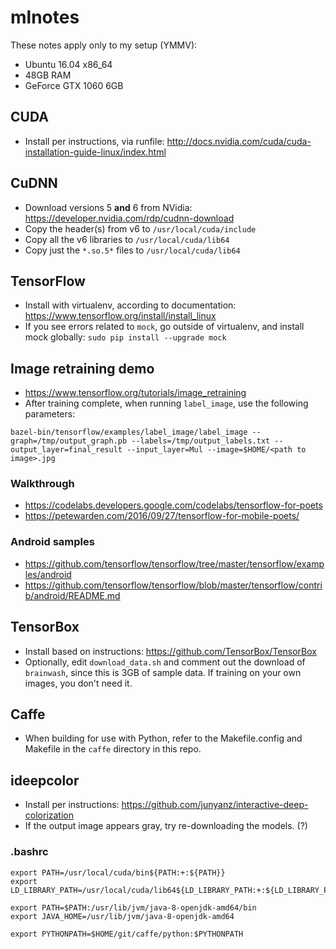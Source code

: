 # mlnotes

These notes apply only to my setup (YMMV):
* Ubuntu 16.04 x86_64
* 48GB RAM
* GeForce GTX 1060 6GB

## CUDA

* Install per instructions, via runfile: http://docs.nvidia.com/cuda/cuda-installation-guide-linux/index.html

## CuDNN

* Download versions 5 **and** 6 from NVidia: https://developer.nvidia.com/rdp/cudnn-download
* Copy the header(s) from v6 to `/usr/local/cuda/include`
* Copy all the v6 libraries to `/usr/local/cuda/lib64`
* Copy just the `*.so.5*` files to `/usr/local/cuda/lib64`

## TensorFlow

* Install with virtualenv, according to documentation: https://www.tensorflow.org/install/install_linux
* If you see errors related to `mock`, go outside of virtualenv, and install mock globally: `sudo pip install --upgrade mock`

## Image retraining demo

* https://www.tensorflow.org/tutorials/image_retraining
* After training complete, when running `label_image`, use the following parameters:

```
bazel-bin/tensorflow/examples/label_image/label_image --graph=/tmp/output_graph.pb --labels=/tmp/output_labels.txt --output_layer=final_result --input_layer=Mul --image=$HOME/<path to image>.jpg
```

### Walkthrough

* https://codelabs.developers.google.com/codelabs/tensorflow-for-poets
* https://petewarden.com/2016/09/27/tensorflow-for-mobile-poets/

### Android samples

* https://github.com/tensorflow/tensorflow/tree/master/tensorflow/examples/android
* https://github.com/tensorflow/tensorflow/blob/master/tensorflow/contrib/android/README.md

## TensorBox

* Install based on instructions: https://github.com/TensorBox/TensorBox
* Optionally, edit `download_data.sh` and comment out the download of `brainwash`, since this is
3GB of sample data. If training on your own images, you don't need it.

## Caffe

* When building for use with Python, refer to the Makefile.config and Makefile in the `caffe` directory in this repo.

## ideepcolor

* Install per instructions: https://github.com/junyanz/interactive-deep-colorization
* If the output image appears gray, try re-downloading the models. (?)

### .bashrc

```
export PATH=/usr/local/cuda/bin${PATH:+:${PATH}}
export LD_LIBRARY_PATH=/usr/local/cuda/lib64${LD_LIBRARY_PATH:+:${LD_LIBRARY_PATH}}

export PATH=$PATH:/usr/lib/jvm/java-8-openjdk-amd64/bin
export JAVA_HOME=/usr/lib/jvm/java-8-openjdk-amd64

export PYTHONPATH=$HOME/git/caffe/python:$PYTHONPATH
```
